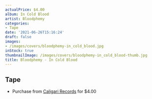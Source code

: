 ```yaml
---
actualPrice: $4.00
album: In Cold Blood
artist: Bloodphemy
categories:
- Tape
date: '2021-06-26T15:16:24'
draft: false
images:
- /images/covers/bloodphemy-in_cold_blood.jpg
inStock: true
thumbnailImage: /images/covers/bloodphemy-in_cold_blood-thumb.jpg
title: Bloodphemy - In Cold Blood
---
```


## Tape
* Purchase from [Caligari Records](https://caligarirecords.storenvy.com/products/29262634-bloodphemy-in-cold-blood) for $4.00
